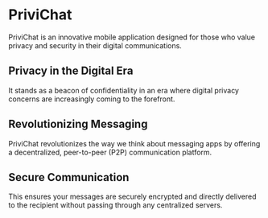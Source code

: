 # PriviChat

PriviChat is an innovative mobile application designed for those who value privacy and security in their digital communications. 

## Privacy in the Digital Era

It stands as a beacon of confidentiality in an era where digital privacy concerns are increasingly coming to the forefront. 

## Revolutionizing Messaging

PriviChat revolutionizes the way we think about messaging apps by offering a decentralized, peer-to-peer (P2P) communication platform. 

## Secure Communication

This ensures your messages are securely encrypted and directly delivered to the recipient without passing through any centralized servers.